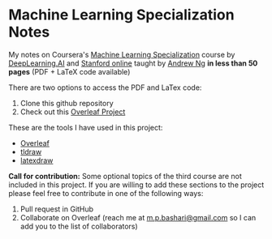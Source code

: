# Machine Learning Specialization Notes

My notes on Coursera's [Machine Learning Specialization](https://www.coursera.org/specializations/machine-learning-introduction) course by [DeepLearning.AI](https://www.deeplearning.ai/) and [Stanford online](https://online.stanford.edu/) taught by [Andrew Ng](https://www.andrewng.org/) **in less than 50 pages** (PDF + LaTeX code available)

There are two options to access the PDF and LaTex code:

1. Clone this github repository
2. Check out this [Overleaf Project](https://www.overleaf.com/read/hxhrdpqgpnzs)

These are the tools I have used in this project:

- [Overleaf](https://www.overleaf.com/)
- [tldraw](https://www.tldraw.com/)
- [latexdraw](https://latexdraw.com/)

**Call for contribution:** Some optional topics of the third course are not included in this project. If you are willing to add these sections to the project please feel free to contribute in one of the following ways:

1. Pull request in GitHub
2. Collaborate on Overleaf (reach me at m.p.bashari@gmail.com so I can add you to the list of collaborators)
